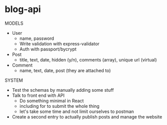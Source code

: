# blog-api

MODELS

- User
  - name, password
  - Write validation with express-validator
  - Auth with passport/bycrypt
- Post
  - title, text, date, hidden (y/n), comments (array), unique url (virtual)
- Comment
  - name, text, date, post (they are attached to)

SYSTEM

- Test the schemas by manually adding some stuff
- Talk to front end with API
  - Do something minimal in React
  - including for to submit the whole thing
  - let's take some time and not limit ourselves to postman
- Create a second entry to actually publish posts and manage the website
